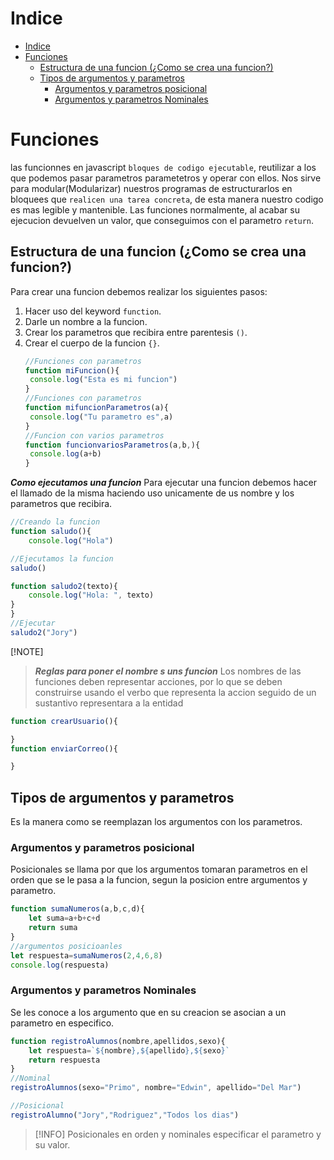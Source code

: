 # Indice
- [Indice](#indice)
- [Funciones](#funciones)
  - [Estructura de una funcion (¿Como se crea una funcion?)](#estructura-de-una-funcion-como-se-crea-una-funcion)
  - [Tipos de argumentos y parametros](#tipos-de-argumentos-y-parametros)
    - [Argumentos y parametros posicional](#argumentos-y-parametros-posicional)
    - [Argumentos y parametros Nominales](#argumentos-y-parametros-nominales)
# Funciones 
las  funcionnes en javascript `bloques de codigo ejecutable`, reutilizar a los que podemos pasar parametros parametetros y operar con ellos.
Nos sirve para modular(Modularizar) nuestros programas de estructurarlos en bloquees que `realicen una tarea concreta`, de esta manera nuestro codigo es mas legible y mantenible.
Las funciones normalmente, al acabar su ejecucion devuelven un valor, que conseguimos con el parametro `return`.

## Estructura de una funcion (¿Como se crea una funcion?)
Para crear una funcion debemos realizar los siguientes pasos:
1. Hacer uso del keyword `function`.
2. Darle un nombre a la funcion.
3. Crear los parametros que recibira entre parentesis `()`.
4. Crear el cuerpo de la funcion `{}`.
   ```js
   //Funciones con parametros
   function miFuncion(){
    console.log("Esta es mi funcion")
   }
   //Funciones con parametros 
   function mifuncionParametros(a){
    console.log("Tu parametro es",a)
   }
   //Funcion con varios parametros
   function funcionvariosParametros(a,b,){
    console.log(a+b)
   }
   ```
***Como ejecutamos una funcion***
Para ejecutar una funcion debemos hacer el llamado de la misma haciendo uso unicamente de us nombre y los parametros que recibira.
```js
//Creando la funcion
function saludo(){
    console.log("Hola")

//Ejecutamos la funcion 
saludo()

function saludo2(texto){
    console.log("Hola: ", texto)
}
}
//Ejecutar 
saludo2("Jory")
```
[!NOTE]
> ***Reglas para poner el nombre s uns funcion***
> Los nombres de las funciones deben representar acciones, por lo que se deben construirse usando el verbo  que representa la accion seguido de un sustantivo representara a la entidad 
```js
function crearUsuario(){

}
function enviarCorreo(){

}
```

## Tipos de argumentos y parametros
Es la manera como se reemplazan los argumentos con los parametros.
### Argumentos y parametros posicional
Posicionales se llama por que los argumentos tomaran parametros en el orden que se le pasa a la funcion, segun la posicion entre argumentos y parametro.
```js
function sumaNumeros(a,b,c,d){
    let suma=a+b+c+d
    return suma
}
//argumentos posicioanles
let respuesta=sumaNumeros(2,4,6,8)
console.log(respuesta)
```
### Argumentos y parametros Nominales
Se les conoce a los argumento que en su creacion se asocian a un parametro en especifico.
```js
function registroAlumnos(nombre,apellidos,sexo){
    let respuesta=`${nombre},${apellido},${sexo}`
    return respuesta
}
//Nominal
registroAlumnos(sexo="Primo", nombre="Edwin", apellido="Del Mar")

//Posicional
registroAlumno("Jory","Rodriguez","Todos los dias")
```
>[!INFO]
> Posicionales en orden y nominales especificar el parametro y su valor.
